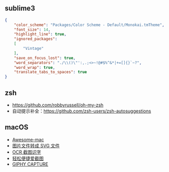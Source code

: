 
## sublime3

```json
{
    "color_scheme": "Packages/Color Scheme - Default/Monokai.tmTheme",
    "font_size": 14,
    "highlight_line": true,
    "ignored_packages":
    [
        "Vintage"
    ],
    "save_on_focus_lost": true,
    "word_separators": "./\\()\"':,.;<>~!@#$%^&*|+=[]{}`~?",
    "word_wrap": true,
    "translate_tabs_to_spaces": true
}
```

## zsh

* https://github.com/robbyrussell/oh-my-zsh
* 自动提示补全：https://github.com/zsh-users/zsh-autosuggestions

## macOS

* [Awesome-mac](https://github.com/jaywcjlove/awesome-mac)
* [图片文件转成 SVG 文件](https://primitive.lol/)
* [OCR 截图识字](https://toolinbox.net/iText/)
* [轻松便捷爱截图](http://jietu.qq.com/)
* [GIPHY CAPTURE](https://giphy.com/apps/giphycapture)
